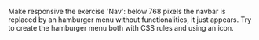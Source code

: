 Make responsive the exercise 'Nav': below 768 pixels the navbar is replaced by an hamburger menu without functionalities, it just appears. Try to create the hamburger menu both with CSS rules and using an icon.
